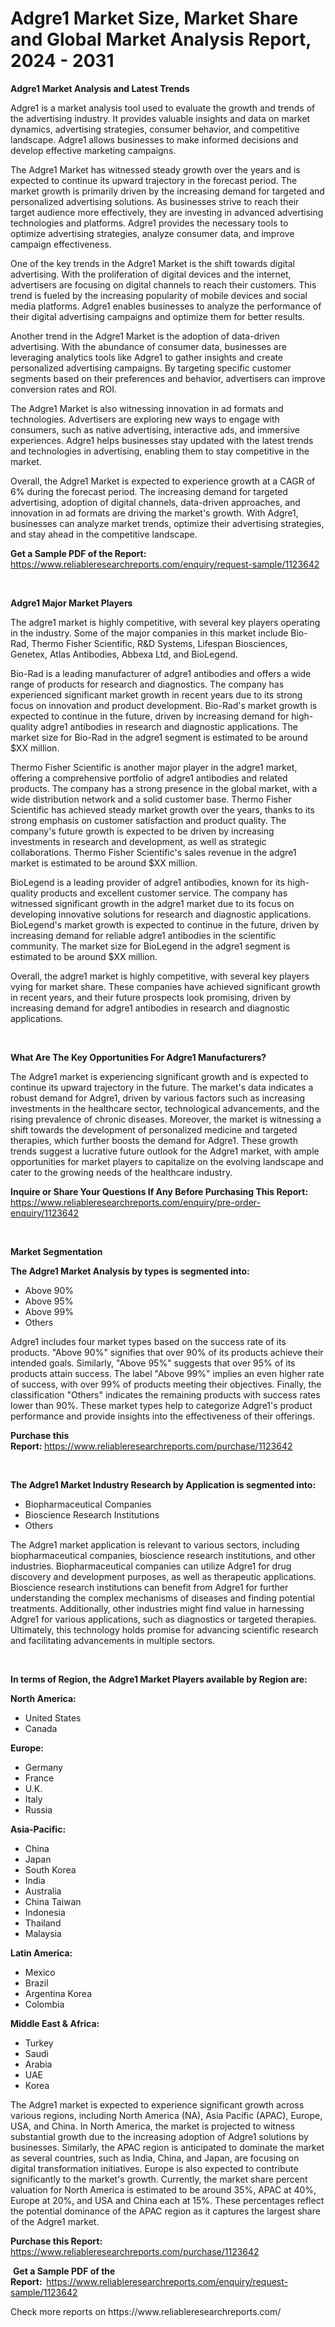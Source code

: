<p><h1>Adgre1 Market Size, Market Share and Global Market Analysis Report, 2024 - 2031</h1></p><p><strong>Adgre1 Market Analysis and Latest Trends</strong></p>
<p><p>Adgre1 is a market analysis tool used to evaluate the growth and trends of the advertising industry. It provides valuable insights and data on market dynamics, advertising strategies, consumer behavior, and competitive landscape. Adgre1 allows businesses to make informed decisions and develop effective marketing campaigns.</p><p>The Adgre1 Market has witnessed steady growth over the years and is expected to continue its upward trajectory in the forecast period. The market growth is primarily driven by the increasing demand for targeted and personalized advertising solutions. As businesses strive to reach their target audience more effectively, they are investing in advanced advertising technologies and platforms. Adgre1 provides the necessary tools to optimize advertising strategies, analyze consumer data, and improve campaign effectiveness.</p><p>One of the key trends in the Adgre1 Market is the shift towards digital advertising. With the proliferation of digital devices and the internet, advertisers are focusing on digital channels to reach their customers. This trend is fueled by the increasing popularity of mobile devices and social media platforms. Adgre1 enables businesses to analyze the performance of their digital advertising campaigns and optimize them for better results.</p><p>Another trend in the Adgre1 Market is the adoption of data-driven advertising. With the abundance of consumer data, businesses are leveraging analytics tools like Adgre1 to gather insights and create personalized advertising campaigns. By targeting specific customer segments based on their preferences and behavior, advertisers can improve conversion rates and ROI.</p><p>The Adgre1 Market is also witnessing innovation in ad formats and technologies. Advertisers are exploring new ways to engage with consumers, such as native advertising, interactive ads, and immersive experiences. Adgre1 helps businesses stay updated with the latest trends and technologies in advertising, enabling them to stay competitive in the market.</p><p>Overall, the Adgre1 Market is expected to experience growth at a CAGR of 6% during the forecast period. The increasing demand for targeted advertising, adoption of digital channels, data-driven approaches, and innovation in ad formats are driving the market's growth. With Adgre1, businesses can analyze market trends, optimize their advertising strategies, and stay ahead in the competitive landscape.</p></p>
<p><strong>Get a Sample PDF of the Report:&nbsp;</strong> <a href="https://www.reliableresearchreports.com/enquiry/request-sample/1123642">https://www.reliableresearchreports.com/enquiry/request-sample/1123642</a></p>
<p>&nbsp;</p>
<p><strong>Adgre1 Major Market Players</strong></p>
<p><p>The adgre1 market is highly competitive, with several key players operating in the industry. Some of the major companies in this market include Bio-Rad, Thermo Fisher Scientific, R&D Systems, Lifespan Biosciences, Genetex, Atlas Antibodies, Abbexa Ltd, and BioLegend.</p><p>Bio-Rad is a leading manufacturer of adgre1 antibodies and offers a wide range of products for research and diagnostics. The company has experienced significant market growth in recent years due to its strong focus on innovation and product development. Bio-Rad's market growth is expected to continue in the future, driven by increasing demand for high-quality adgre1 antibodies in research and diagnostic applications. The market size for Bio-Rad in the adgre1 segment is estimated to be around $XX million.</p><p>Thermo Fisher Scientific is another major player in the adgre1 market, offering a comprehensive portfolio of adgre1 antibodies and related products. The company has a strong presence in the global market, with a wide distribution network and a solid customer base. Thermo Fisher Scientific has achieved steady market growth over the years, thanks to its strong emphasis on customer satisfaction and product quality. The company's future growth is expected to be driven by increasing investments in research and development, as well as strategic collaborations. Thermo Fisher Scientific's sales revenue in the adgre1 market is estimated to be around $XX million.</p><p>BioLegend is a leading provider of adgre1 antibodies, known for its high-quality products and excellent customer service. The company has witnessed significant growth in the adgre1 market due to its focus on developing innovative solutions for research and diagnostic applications. BioLegend's market growth is expected to continue in the future, driven by increasing demand for reliable adgre1 antibodies in the scientific community. The market size for BioLegend in the adgre1 segment is estimated to be around $XX million.</p><p>Overall, the adgre1 market is highly competitive, with several key players vying for market share. These companies have achieved significant growth in recent years, and their future prospects look promising, driven by increasing demand for adgre1 antibodies in research and diagnostic applications.</p></p>
<p>&nbsp;</p>
<p><strong>What Are The Key Opportunities For Adgre1 Manufacturers?</strong></p>
<p><p>The Adgre1 market is experiencing significant growth and is expected to continue its upward trajectory in the future. The market's data indicates a robust demand for Adgre1, driven by various factors such as increasing investments in the healthcare sector, technological advancements, and the rising prevalence of chronic diseases. Moreover, the market is witnessing a shift towards the development of personalized medicine and targeted therapies, which further boosts the demand for Adgre1. These growth trends suggest a lucrative future outlook for the Adgre1 market, with ample opportunities for market players to capitalize on the evolving landscape and cater to the growing needs of the healthcare industry.</p></p>
<p><strong>Inquire or Share Your Questions If Any Before Purchasing This Report:</strong> <a href="https://www.reliableresearchreports.com/enquiry/pre-order-enquiry/1123642">https://www.reliableresearchreports.com/enquiry/pre-order-enquiry/1123642</a></p>
<p>&nbsp;</p>
<p><strong>Market Segmentation</strong></p>
<p><strong>The Adgre1 Market Analysis by types is segmented into:</strong></p>
<p><ul><li>Above 90%</li><li>Above 95%</li><li>Above 99%</li><li>Others</li></ul></p>
<p><p>Adgre1 includes four market types based on the success rate of its products. "Above 90%" signifies that over 90% of its products achieve their intended goals. Similarly, "Above 95%" suggests that over 95% of its products attain success. The label "Above 99%" implies an even higher rate of success, with over 99% of products meeting their objectives. Finally, the classification "Others" indicates the remaining products with success rates lower than 90%. These market types help to categorize Adgre1's product performance and provide insights into the effectiveness of their offerings.</p></p>
<p><strong>Purchase this Report:&nbsp;</strong><a href="https://www.reliableresearchreports.com/purchase/1123642">https://www.reliableresearchreports.com/purchase/1123642</a></p>
<p>&nbsp;</p>
<p><strong>The Adgre1 Market Industry Research by Application is segmented into:</strong></p>
<p><ul><li>Biopharmaceutical Companies</li><li>Bioscience Research Institutions</li><li>Others</li></ul></p>
<p><p>The Adgre1 market application is relevant to various sectors, including biopharmaceutical companies, bioscience research institutions, and other industries. Biopharmaceutical companies can utilize Adgre1 for drug discovery and development purposes, as well as therapeutic applications. Bioscience research institutions can benefit from Adgre1 for further understanding the complex mechanisms of diseases and finding potential treatments. Additionally, other industries might find value in harnessing Adgre1 for various applications, such as diagnostics or targeted therapies. Ultimately, this technology holds promise for advancing scientific research and facilitating advancements in multiple sectors.</p></p>
<p>&nbsp;</p>
<p><strong>In terms of Region, the Adgre1 Market Players available by Region are:</strong></p>
<p>
    <p> <strong> North America: </strong>
        <ul>
            <li>United States</li>
            <li>Canada</li>
        </ul>
        </p> 
    <p> <strong> Europe: </strong>
        <ul>
            <li>Germany</li>
            <li>France</li>
            <li>U.K.</li>
            <li>Italy</li>
            <li>Russia</li>
        </ul>
        </p> 
    <p> <strong> Asia-Pacific: </strong>
        <ul>
            <li>China</li>
            <li>Japan</li>
            <li>South Korea</li>
            <li>India</li>
            <li>Australia</li>
            <li>China Taiwan</li>
            <li>Indonesia</li>
            <li>Thailand</li>
            <li>Malaysia</li>
        </ul>
        </p> 
    <p> <strong> Latin America: </strong>
        <ul>
            <li>Mexico</li>
            <li>Brazil</li>
            <li>Argentina Korea</li>
            <li>Colombia</li>
        </ul>
        </p> 
    <p> <strong> Middle East & Africa: </strong>
        <ul>
            <li>Turkey</li>
            <li>Saudi</li>
            <li>Arabia</li>
            <li>UAE</li>
            <li>Korea</li>
        </ul>
    </p>
    </p>
<p><p>The Adgre1 market is expected to experience significant growth across various regions, including North America (NA), Asia Pacific (APAC), Europe, USA, and China. In North America, the market is projected to witness substantial growth due to the increasing adoption of Adgre1 solutions by businesses. Similarly, the APAC region is anticipated to dominate the market as several countries, such as India, China, and Japan, are focusing on digital transformation initiatives. Europe is also expected to contribute significantly to the market's growth. Currently, the market share percent valuation for North America is estimated to be around 35%, APAC at 40%, Europe at 20%, and USA and China each at 15%. These percentages reflect the potential dominance of the APAC region as it captures the largest share of the Adgre1 market.</p></p>
<p><strong>Purchase this Report: </strong><a href="https://www.reliableresearchreports.com/purchase/1123642">https://www.reliableresearchreports.com/purchase/1123642</a></p>
<p>&nbsp;<strong>Get a Sample PDF of the Report:&nbsp;&nbsp;</strong><a href="https://www.reliableresearchreports.com/enquiry/request-sample/1123642">https://www.reliableresearchreports.com/enquiry/request-sample/1123642</a></p>
<p><strong></strong></p>
<p>Check more reports on https://www.reliableresearchreports.com/</p>